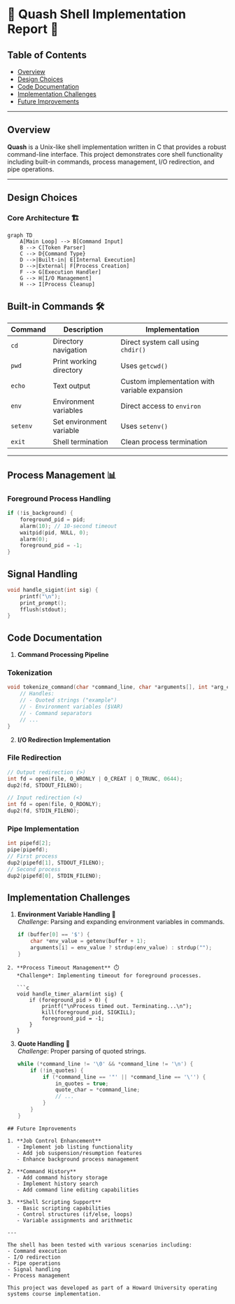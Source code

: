 # 🚀 Quash Shell Implementation Report 📖

## Table of Contents
- [Overview](#overview)
- [Design Choices](#design-choices)
- [Code Documentation](#code-documentation)
- [Implementation Challenges](#implementation-challenges)
- [Future Improvements](#future-improvements)

---

## Overview

**Quash** is a Unix-like shell implementation written in C that provides a robust command-line interface. This project demonstrates core shell functionality including built-in commands, process management, I/O redirection, and pipe operations.

---

## Design Choices

### Core Architecture 🏗️

```mermaid
graph TD
    A[Main Loop] --> B[Command Input]
    B --> C[Token Parser]
    C --> D{Command Type}
    D -->|Built-in| E[Internal Execution]
    D -->|External| F[Process Creation]
    F --> G[Execution Handler]
    G --> H[I/O Management]
    H --> I[Process Cleanup]
```
## Built-in Commands 🛠️

| Command | Description               | Implementation                         |
| ------- | ------------------------- | -------------------------------------- |
| `cd`    | Directory navigation      | Direct system call using `chdir()`     |
| `pwd`   | Print working directory   | Uses `getcwd()`                        |
| `echo`  | Text output               | Custom implementation with variable expansion |
| `env`   | Environment variables     | Direct access to `environ`             |
| `setenv`| Set environment variable  | Uses `setenv()`                        |
| `exit`  | Shell termination         | Clean process termination              |

---

## Process Management 📊

### Foreground Process Handling

```c
if (!is_background) {
    foreground_pid = pid;
    alarm(10); // 10-second timeout
    waitpid(pid, NULL, 0);
    alarm(0);
    foreground_pid = -1;
}
```
## Signal Handling

```c
void handle_sigint(int sig) {
    printf("\n");
    print_prompt();
    fflush(stdout);
}
```
## Code Documentation

1. **Command Processing Pipeline**

### Tokenization

```c
void tokenize_command(char *command_line, char *arguments[], int *arg_count) {
    // Handles:
    // - Quoted strings ("example")
    // - Environment variables ($VAR)
    // - Command separators
    // ...
}
```
2. **I/O Redirection Implementation**

### File Redirection

```c
// Output redirection (>)
int fd = open(file, O_WRONLY | O_CREAT | O_TRUNC, 0644);
dup2(fd, STDOUT_FILENO);

// Input redirection (<)
int fd = open(file, O_RDONLY);
dup2(fd, STDIN_FILENO);
```
### Pipe Implementation

```c
int pipefd[2];
pipe(pipefd); 
// First process
dup2(pipefd[1], STDOUT_FILENO);
// Second process
dup2(pipefd[0], STDIN_FILENO);
```

## Implementation Challenges

1. **Environment Variable Handling** 🔄  
   *Challenge*: Parsing and expanding environment variables in commands.

   ```c
   if (buffer[0] == '$') {
       char *env_value = getenv(buffer + 1);
       arguments[i] = env_value ? strdup(env_value) : strdup("");
   }
```
2. **Process Timeout Management** ⏱️  
   *Challenge*: Implementing timeout for foreground processes.

   ```c
   void handle_timer_alarm(int sig) {
       if (foreground_pid > 0) {  
           printf("\nProcess timed out. Terminating...\n");
           kill(foreground_pid, SIGKILL); 
           foreground_pid = -1;          
       }
   }
```
3. **Quote Handling** 📝  
   *Challenge*: Proper parsing of quoted strings.

   ```c
   while (*command_line != '\0' && *command_line != '\n') {
       if (!in_quotes) {
           if (*command_line == '"' || *command_line == '\'') {
               in_quotes = true;
               quote_char = *command_line;
               // ...
           }
       }
   }
```
## Future Improvements

1. **Job Control Enhancement**
   - Implement job listing functionality
   - Add job suspension/resumption features
   - Enhance background process management

2. **Command History**
   - Add command history storage
   - Implement history search
   - Add command line editing capabilities

3. **Shell Scripting Support**
   - Basic scripting capabilities
   - Control structures (if/else, loops)
   - Variable assignments and arithmetic

---

The shell has been tested with various scenarios including:
- Command execution
- I/O redirection
- Pipe operations
- Signal handling
- Process management

This project was developed as part of a Howard University operating systems course implementation.

